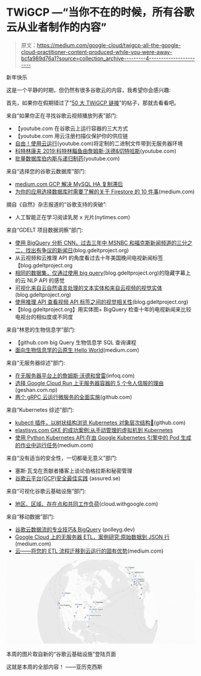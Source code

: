 # TWiGCP —“当你不在的时候，所有谷歌云从业者制作的内容”

> 原文：<https://medium.com/google-cloud/twigcp-all-the-google-cloud-practitioner-content-produced-while-you-were-away-bcfa989d76a1?source=collection_archive---------4----------------------->

新年快乐

这是一个平静的时期，但仍然有很多谷歌云的内容，我希望你会感兴趣:

首先，如果你在假期错过了“[50 大 TWiGCP 链接](http://gtech.run/4nkcm)”的帖子，那就去看看吧。

来自“如果你正在寻找谷歌云视频播放列表”部门:

*   【youtube.com 在谷歌云上运行容器的三大方式
*   【youtube.com 用云注册扫描仪保护你的供应链
*   [自由！使用云运行](http://gtech.run/9fycb)(youtube.com)将定制的二进制文件带到无服务器环境
*   [科特林康夫 2019:科特林鲻鱼由詹姆斯·沃德&切特哈斯](http://gtech.run/yk6an)(youtube.com)
*   [批量数据库伯内斯与递归制药](http://gtech.run/2lrcp)(youtube.com)

来自“选择您的谷歌云数据库”部门:

*   [medium.com GCP 解决 MySQL HA 复制滞后](http://gtech.run/f38bl)
*   [为你的应用选择数据库时需要了解的关于 Firestore 的 10 件事](http://gtech.run/gxnqf)(medium.com)

摘自《自然》杂志报道的“谷歌支持的突破”:

*   人工智能正在学习阅读乳房 x 光片(nytimes.com)

来自“GDELT 项目数据洞察”部门:

*   [使用 BigQuery 分析 CNN，过去三年中 MSNBC 和福克斯新闻频道的三分之二，找出有争议的新闻日](http://gtech.run/9u2mf)(blog.gdeltproject.org)
*   从云视频和云推理 API 的角度看过去十年美国晚间电视新闻标签【blog.gdeltproject.org 
*   [相同的数据集，仅通过使用 big query](http://gtech.run/htqja)(blog.gdeltproject.org)的隐藏字幕上的云 NLP API 的感觉
*   [可视化来自云自然语言处理的文本实体和来自云视频的视觉实体](http://gtech.run/xzkuv)(blog.gdeltproject.org)
*   [使用推理 API 查看视频 API 标签之间的视觉相关性](http://gtech.run/qex6y)(blog.gdeltproject.org)
*   【blog.gdeltproject.org】用实体图+ BigQuery 检查十年的电视新闻来比较电视台的相似度或不同度

来自“林恩的生物信息学”部门:

*   【github.com big Query 生物信息学 SQL 查询课程
*   [面向生物信息学的云原生 Hello World](http://gtech.run/evwnc)(medium.com)

来自“无服务器综述”部门:

*   [在无服务器平台上的詹姆斯·沃德和曾雷](http://gtech.run/ytxs9)(infoq.com)
*   [选择 Google Cloud Run 上无服务器容器的 5 个令人信服的理由](http://gtech.run/e2usp)(geshan.com.np)
*   [两个 gRPC 云运行微服务的全面实施](http://gtech.run/7g557)(github.com)

来自“Kubernetes 综述”部门:

*   [kubectl 插件，以树状结构浏览 Kubernetes 对象层次结构🎄](http://gtech.run/ca7vu)(github.com)
*   [elastisys.com GKE 的成功案例:从手动管理的虚拟机到 Kubernetes](http://gtech.run/g497g)
*   [使用 Python Kubernetes API:在由 Google Kubernetes 引擎中的 Pod 生成的作业中运行任务](http://gtech.run/v5dpk)(medium.com)

来自“没有适当的安全性，一切都毫无意义”部门:

*   塞斯·瓦戈在贡献者播客上谈论伯格拉斯和秘密管理
*   [谷歌云平台(GCP)安全最佳实践](http://gtech.run/nvf3m) (assured.se)

来自“可视化谷歌云基础设施”部门:

*   [地区、区域、存在点和共同工作负荷](http://gtech.run/jjagh)(cloud.withgoogle.com)

来自“移动数据”部门:

*   [谷歌云数据流的专业技巧& BigQuery](http://gtech.run/x9llt) (polleyg.dev)
*   [Google Cloud 上的无服务器 ETL，案例研究:原始数据到 JSON 行](http://gtech.run/p4yx2)(medium.com)
*   [云——将您的 ETL 流程迁移到云运行的固有优势](http://gtech.run/9t38p)(medium.com)

[![](img/e1b82b09155ad931256f49a2b508cc2d.png)](http://gtech.run/jjagh)

本周的图片取自新的“谷歌云基础设施”登陆页面

这就是本周的全部内容！
——亚历克西斯